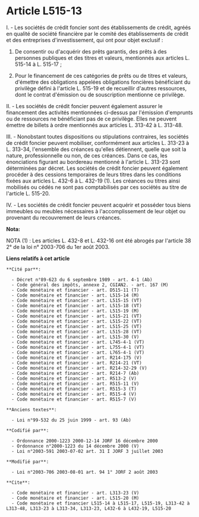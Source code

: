 # Article L515-13

I. - Les sociétés de crédit foncier sont des établissements de crédit, agréés en qualité de société financière par le comité
des établissements de crédit et des entreprises d'investissement, qui ont pour objet exclusif :

1. De consentir ou d'acquérir des prêts garantis, des prêts à des personnes publiques et des titres et valeurs, mentionnés
aux articles L. 515-14 à L. 515-17 ;

2. Pour le financement de ces catégories de prêts ou de titres et valeurs, d'émettre des obligations appelées obligations
foncières bénéficiant du privilège défini à l'article L. 515-19 et de recueillir d'autres ressources, dont le contrat
d'émission ou de souscription mentionne ce privilège.

II. - Les sociétés de crédit foncier peuvent également assurer le financement des activités mentionnées ci-dessus par
l'émission d'emprunts ou de ressources ne bénéficiant pas de ce privilège. Elles ne peuvent émettre de billets à ordre
mentionnés aux articles L. 313-42 à L. 313-48.

III. - Nonobstant toutes dispositions ou stipulations contraires, les sociétés de crédit foncier peuvent mobiliser,
conformément aux articles L. 313-23 à L. 313-34, l'ensemble des créances qu'elles détiennent, quelle que soit la nature,
professionnelle ou non, de ces créances. Dans ce cas, les énonciations figurant au bordereau mentionné à l'article L. 313-23
sont déterminées par décret. Les sociétés de crédit foncier peuvent également procéder à des cessions temporaires de leurs
titres dans les conditions fixées aux articles L. 432-6 à L. 432-19 (1). Les créances ou titres ainsi mobilisés ou cédés ne
sont pas comptabilisés par ces sociétés au titre de l'article L. 515-20.

IV. - Les sociétés de crédit foncier peuvent acquérir et posséder tous biens immeubles ou meubles nécessaires à
l'accomplissement de leur objet ou provenant du recouvrement de leurs créances.

**Nota:**

NOTA (1) : Les articles L. 432-8 et L. 432-16 ont été abrogés par l'article 38 2° de la loi n° 2003-706 du 1er août 2003.

**Liens relatifs à cet article**

	**Cité par**:

	  - Décret n°89-623 du 6 septembre 1989 - art. 4-1 (Ab)
	  - Code général des impôts, annexe 2, CGIAN2. - art. 167 (M)
	  - Code monétaire et financier - art. D515-11 (T)
	  - Code monétaire et financier - art. L515-14 (M)
	  - Code monétaire et financier - art. L515-15 (VT)
	  - Code monétaire et financier - art. L515-18 (VT)
	  - Code monétaire et financier - art. L515-19 (M)
	  - Code monétaire et financier - art. L515-21 (VT)
	  - Code monétaire et financier - art. L515-22 (VT)
	  - Code monétaire et financier - art. L515-25 (VT)
	  - Code monétaire et financier - art. L515-28 (VT)
	  - Code monétaire et financier - art. L515-30 (V)
	  - Code monétaire et financier - art. L745-4-1 (VT)
	  - Code monétaire et financier - art. L755-4-1 (VT)
	  - Code monétaire et financier - art. L765-4-1 (VT)
	  - Code monétaire et financier - art. R214-175 (V)
	  - Code monétaire et financier - art. R214-21 (VT)
	  - Code monétaire et financier - art. R214-32-29 (V)
	  - Code monétaire et financier - art. R214-7 (Ab)
	  - Code monétaire et financier - art. R513-2 (V)
	  - Code monétaire et financier - art. R515-11 (V)
	  - Code monétaire et financier - art. R515-3 (T)
	  - Code monétaire et financier - art. R515-4 (V)
	  - Code monétaire et financier - art. R515-7 (V)

	**Anciens textes**:

	  - Loi n°99-532 du 25 juin 1999 - art. 93 (Ab)

	**Codifié par**:

	  - Ordonnance 2000-1223 2000-12-14 JORF 16 décembre 2000
	  - Ordonnance n°2000-1223 du 14 décembre 2000 (V)
	  - Loi n°2003-591 2003-07-02 art. 31 I JORF 3 juillet 2003

	**Modifié par**:

	  - Loi n°2003-706 2003-08-01 art. 94 1° JORF 2 août 2003

	**Cite**:

	  - Code monétaire et financier - art. L313-23 (V)
	  - Code monétaire et financier - art. L515-20 (M)
	  - Code monétaire et financier L515-14 à L515-17, L515-19, L313-42 à L313-48, L313-23 à L313-34, L313-23, L432-6 à L432-19, L515-20
